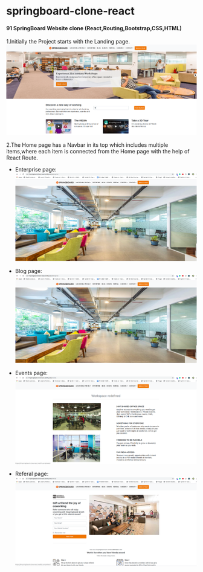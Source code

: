 # springboard-clone-react

#### 91 SpringBoard Website clone (React,Routing,Bootstrap,CSS,HTML)

1.Initially the Project starts with the Landing page.
        ![Home page](./screenshots/home.png)

2.The Home page has a Navbar in its top which includes multiple items,where each item is connected from the Home page with the help of React Route.<br />

* Enterprise page:
        ![Enterprise page](./screenshots/enterprise.png)<br />

* Blog page:
        ![Blog page](./screenshots/enterprise.png)<br />

* Events page:
        ![Events page](./screenshots/events.png)<br />
        
* Referal page:
        ![Referal page](./screenshots/referal.png)<br />

